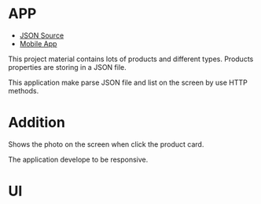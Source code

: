 # APP

- [JSON Source](https://github.com/haliltirgil/peilabs_jsonfile)
- [Mobile App](https://github.com/haliltirgil/peilabs_case_study)

This project material contains lots of products and different types. Products properties are storing in a JSON file. 

This application make parse JSON file and list on the screen by use HTTP methods. 

# Addition

Shows the photo on the screen when click the product card.

The application develope to be responsive.

# UI 

